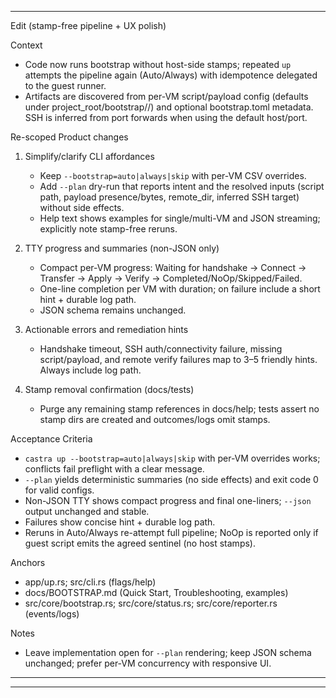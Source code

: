 
---
Edit (stamp-free pipeline + UX polish)

Context
- Code now runs bootstrap without host-side stamps; repeated `up` attempts the pipeline again (Auto/Always) with idempotence delegated to the guest runner.
- Artifacts are discovered from per-VM script/payload config (defaults under project_root/bootstrap/<vm>/) and optional bootstrap.toml metadata. SSH is inferred from port forwards when using the default host/port.

Re-scoped Product changes
1) Simplify/clarify CLI affordances
   - Keep `--bootstrap=auto|always|skip` with per-VM CSV overrides.
   - Add `--plan` dry-run that reports intent and the resolved inputs (script path, payload presence/bytes, remote_dir, inferred SSH target) without side effects.
   - Help text shows examples for single/multi-VM and JSON streaming; explicitly note stamp-free reruns.

2) TTY progress and summaries (non-JSON only)
   - Compact per-VM progress: Waiting for handshake → Connect → Transfer → Apply → Verify → Completed/NoOp/Skipped/Failed.
   - One-line completion per VM with duration; on failure include a short hint + durable log path.
   - JSON schema remains unchanged.

3) Actionable errors and remediation hints
   - Handshake timeout, SSH auth/connectivity failure, missing script/payload, and remote verify failures map to 3–5 friendly hints. Always include log path.

4) Stamp removal confirmation (docs/tests)
   - Purge any remaining stamp references in docs/help; tests assert no stamp dirs are created and outcomes/logs omit stamps.

Acceptance Criteria
- `castra up --bootstrap=auto|always|skip` with per-VM overrides works; conflicts fail preflight with a clear message.
- `--plan` yields deterministic summaries (no side effects) and exit code 0 for valid configs.
- Non-JSON TTY shows compact progress and final one-liners; `--json` output unchanged and stable.
- Failures show concise hint + durable log path.
- Reruns in Auto/Always re-attempt full pipeline; NoOp is reported only if guest script emits the agreed sentinel (no host stamps).

Anchors
- app/up.rs; src/cli.rs (flags/help)
- docs/BOOTSTRAP.md (Quick Start, Troubleshooting, examples)
- src/core/bootstrap.rs; src/core/status.rs; src/core/reporter.rs (events/logs)

Notes
- Leave implementation open for `--plan` rendering; keep JSON schema unchanged; prefer per-VM concurrency with responsive UI.
---

---


